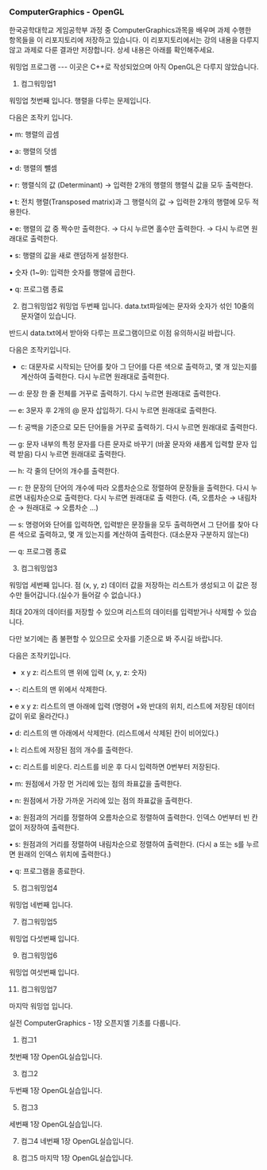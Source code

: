 ### ComputerGraphics - OpenGL
한국공학대학교 게임공학부 과정 중 ComputerGraphics과목을 배우며 과제 수행한 항목들을 이 리포지토리에 저장하고 있습니다.
이 리포지토리에서는 강의 내용을 다루지 않고 과제로 다룬 결과만 저장합니다.
상세 내용은 아래를 확인해주세요.

워밍업 프로그램 --- 이곳은 C++로 작성되었으며 아직 OpenGL은 다루지 않았습니다.
1. 컴그워밍업1

워밍업 첫번째 입니다. 행렬을 다루는 문제입니다.

다음은 조작키 입니다.

• m: 행렬의 곱셈

• a: 행렬의 덧셈

• d: 행렬의 뺄셈

• r: 행렬식의 값 (Determinant) → 입력한 2개의 행렬의 행렬식 값을 모두 출력한다.

• t: 전치 행렬(Transposed matrix)과 그 행렬식의 값 → 입력한 2개의 행렬에 모두 적용한다.

• e: 행렬의 값 중 짝수만 출력한다. → 다시 누르면 홀수만 출력한다. → 다시 누르면 원래대로 출력한다.

• s: 행렬의 값을 새로 랜덤하게 설정한다.

• 숫자 (1~9): 입력한 숫자를 행렬에 곱한다.

• q: 프로그램 종료

2. 컴그워밍업2
워밍업 두번째 입니다. data.txt파일에는 문자와 숫자가 섞인 10줄의 문자열이 있습니다.

반드시 data.txt에서 받아와 다루는 프로그램이므로 이점 유의하시길 바랍니다.

다음은 조작키입니다.

- c: 대문자로 시작되는 단어를 찾아 그 단어를 다른 색으로 출력하고, 몇 개 있는지를 계산하여 출력한다. 다시 누르면 원래대로 출력한다.

— d: 문장 한 줄 전체를 거꾸로 출력하기. 다시 누르면 원래대로 출력한다.

— e: 3문자 후 2개의 @ 문자 삽입하기. 다시 누르면 원래대로 출력한다.

— f: 공백을 기준으로 모든 단어들을 거꾸로 출력하기. 다시 누르면 원래대로 출력한다.

— g: 문자 내부의 특정 문자를 다른 문자로 바꾸기 (바꿀 문자와 새롭게 입력할 문자 입력 받음) 다시 누르면 원래대로 출력한다.

— h: 각 줄의 단어의 개수를 출력한다.

— r: 한 문장의 단어의 개수에 따라 오름차순으로 정렬하여 문장들을 출력한다. 다시 누르면 내림차순으로 출력한다. 다시 누르면 원래대로 출
력한다. (즉, 오름차순 → 내림차순 → 원래대로 → 오름차순 …)

— s: 명령어와 단어를 입력하면, 입력받은 문장들을 모두 출력하면서 그 단어를 찾아 다른 색으로 출력하고, 몇 개 있는지를 계산하여 출력한다.
(대소문자 구분하지 않는다)

— q: 프로그램 종료

3. 컴그워밍업3

워밍업 세번째 입니다. 점 (x, y, z) 데이터 값을 저장하는 리스트가 생성되고 이 값은 정수만 들어갑니다.(실수가 들어갈 수 없습니다.)

최대 20개의 데이터를 저장할 수 있으며 리스트의 데이터를 입력받거나 삭제할 수 있습니다.

다만 보기에는 좀 불편할 수 있으므로 숫자를 기준으로 봐 주시길 바랍니다.

다음은 조작키입니다.
+ x y z: 리스트의 맨 위에 입력 (x, y, z: 숫자)

• -: 리스트의 맨 위에서 삭제한다.

• e x y z: 리스트의 맨 아래에 입력 (명령어 +와 반대의 위치, 리스트에 저장된 데이터값이 위로 올라간다.)

• d: 리스트의 맨 아래에서 삭제한다. (리스트에서 삭제된 칸이 비어있다.)

• l: 리스트에 저장된 점의 개수를 출력한다.

• c: 리스트를 비운다. 리스트를 비운 후 다시 입력하면 0번부터 저장된다.

• m: 원점에서 가장 먼 거리에 있는 점의 좌표값을 출력한다.

• n: 원점에서 가장 가까운 거리에 있는 점의 좌표값을 출력한다.

• a: 원점과의 거리를 정렬하여 오름차순으로 정렬하여 출력한다. 인덱스 0번부터 빈 칸없이 저장하여 출력한다.

• s: 원점과의 거리를 정렬하여 내림차순으로 정렬하여 출력한다. (다시 a 또는 s를 누르면 원래의 인덱스 위치에 출력한다.)

• q: 프로그램을 종료한다.

5. 컴그워밍업4

워밍업 네번째 입니다.

7. 컴그워밍업5

워밍업 다섯번째 입니다.

9. 컴그워밍업6
   
워밍업 여섯번째 입니다.

11. 컴그워밍업7

마지막 워밍업 입니다.

실전 ComputerGraphics - 1장 오픈지엘 기초를 다룹니다.

1. 컴그1

첫번째 1장 OpenGL실습입니다. 

3. 컴그2

두번째 1장 OpenGL실습입니다.

5. 컴그3

세번째 1장 OpenGL실습입니다.

7. 컴그4
네번째 1장 OpenGL실습입니다.

8. 컴그5
마지막 1장 OpenGL실습입니다.
